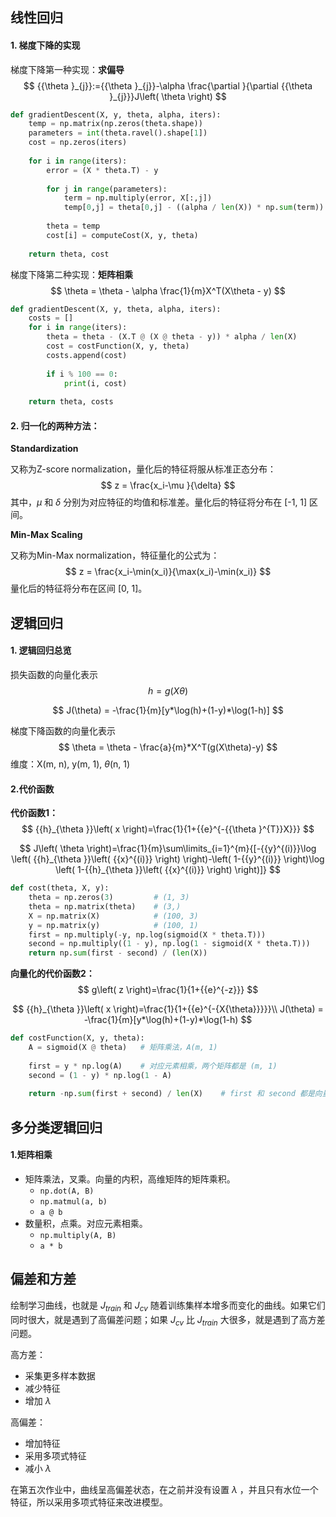 ## 线性回归

#### 1. 梯度下降的实现

梯度下降第一种实现：**求偏导**
$$
{{\theta }_{j}}:={{\theta }_{j}}-\alpha \frac{\partial }{\partial {{\theta }_{j}}}J\left( \theta  \right)
$$

```python
def gradientDescent(X, y, theta, alpha, iters):
    temp = np.matrix(np.zeros(theta.shape))
    parameters = int(theta.ravel().shape[1])
    cost = np.zeros(iters)
    
    for i in range(iters):
        error = (X * theta.T) - y
        
        for j in range(parameters):
            term = np.multiply(error, X[:,j])
            temp[0,j] = theta[0,j] - ((alpha / len(X)) * np.sum(term))
            
        theta = temp
        cost[i] = computeCost(X, y, theta)
        
    return theta, cost
```



梯度下降第二种实现：**矩阵相乘**
$$
\theta = \theta - \alpha \frac{1}{m}X^T(X\theta - y)
$$

```python
def gradientDescent(X, y, theta, alpha, iters):
    costs = []
    for i in range(iters):
        theta = theta - (X.T @ (X @ theta - y)) * alpha / len(X)
        cost = costFunction(X, y, theta)
        costs.append(cost)
        
        if i % 100 == 0:
            print(i, cost)
        
    return theta, costs
```



#### 2. 归一化的两种方法：

**Standardization**

又称为Z-score normalization，量化后的特征将服从标准正态分布：
$$
z = \frac{x_i-\mu }{\delta}
$$
其中，$\mu$ 和 $\delta$ 分别为对应特征的均值和标准差。量化后的特征将分布在 [-1, 1] 区间。



**Min-Max Scaling**

又称为Min-Max normalization，特征量化的公式为：
$$
z = \frac{x_i-\min(x_i)}{\max(x_i)-\min(x_i)}
$$
量化后的特征将分布在区间 [0, 1]。





## 逻辑回归

#### 1. 逻辑回归总览

损失函数的向量化表示
$$
h = g(X\theta)
$$

$$
J(\theta) = -\frac{1}{m}[y*\log(h)+(1-y)*\log(1-h)]
$$

梯度下降函数的向量化表示
$$
\theta = \theta - \frac{a}{m}*X^T(g(X\theta)-y)
$$
维度：X(m, n), y(m, 1), $\theta$(n, 1)



#### 2.代价函数

**代价函数1：**
$$
{{h}_{\theta }}\left( x \right)=\frac{1}{1+{{e}^{-{{\theta }^{T}}X}}}
$$

$$
J\left( \theta  \right)=\frac{1}{m}\sum\limits_{i=1}^{m}{[-{{y}^{(i)}}\log \left( {{h}_{\theta }}\left( {{x}^{(i)}} \right) \right)-\left( 1-{{y}^{(i)}} \right)\log \left( 1-{{h}_{\theta }}\left( {{x}^{(i)}} \right) \right)]}
$$

```python
def cost(theta, X, y):
    theta = np.zeros(3)			# (1, 3)
    theta = np.matrix(theta)	# (3,)
    X = np.matrix(X)			# (100, 3)
    y = np.matrix(y)			# (100, 1)
    first = np.multiply(-y, np.log(sigmoid(X * theta.T)))
    second = np.multiply((1 - y), np.log(1 - sigmoid(X * theta.T)))
    return np.sum(first - second) / (len(X))
```



**向量化的代价函数2：**
$$
g\left( z \right)=\frac{1}{1+{{e}^{-z}}}
$$

$$
{{h}_{\theta }}\left( x \right)=\frac{1}{1+{{e}^{-{X{\theta}}}}}\\
J(\theta) = -\frac{1}{m}[y*\log(h)+(1-y)*\log(1-h)
$$

```python
def costFunction(X, y, theta):
    A = sigmoid(X @ theta)   # 矩阵乘法，A(m, 1)
    
    first = y * np.log(A)    # 对应元素相乘，两个矩阵都是 (m, 1)
    second = (1 - y) * np.log(1 - A)
    
    return -np.sum(first + second) / len(X)    # first 和 second 都是向量，此处要求和，计算总的损失
```





## 多分类逻辑回归

#### 1.矩阵相乘

- 矩阵乘法，叉乘。向量的内积，高维矩阵的矩阵乘积。
  - `np.dot(A, B)`
  - `np.matmul(a, b)`
  - `a @ b`
- 数量积，点乘。对应元素相乘。
  - `np.multiply(A, B)`
  - `a * b`





## 偏差和方差

绘制学习曲线，也就是 $J_{train}$ 和 $J_{cv}$ 随着训练集样本增多而变化的曲线。如果它们同时很大，就是遇到了高偏差问题；如果 $J_{cv}$ 比 $J_{train}$ 大很多，就是遇到了高方差问题。

高方差：

- 采集更多样本数据
- 减少特征
- 增加 $\lambda$

高偏差：

- 增加特征
- 采用多项式特征
- 减小 $\lambda$

在第五次作业中，曲线呈高偏差状态，在之前并没有设置 $\lambda$ ，并且只有水位一个特征，所以采用多项式特征来改进模型。

